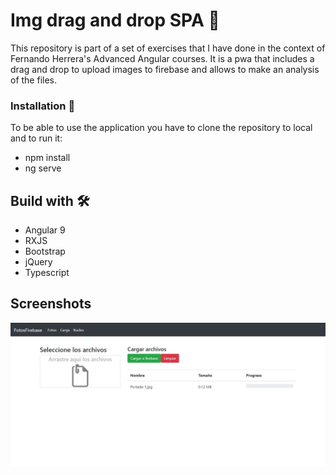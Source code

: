 # Img drag and drop SPA 🚀

This repository is part of a set of exercises that I have done in the context of Fernando Herrera's Advanced Angular courses.
It is a pwa that includes a drag and drop to upload images to firebase and allows to make an analysis of the files.


### Installation 🔧
To be able to use the application you have to clone the repository to local and to run it:
* npm install
* ng serve

## Build with 🛠️

* Angular 9
* RXJS
* Bootstrap
* jQuery
* Typescript


## Screenshots 
![alt text](https://github.com/alexdelahaba/fotosFirebase/blob/master/src/assets/screenshots/1.jpg?raw=true)
